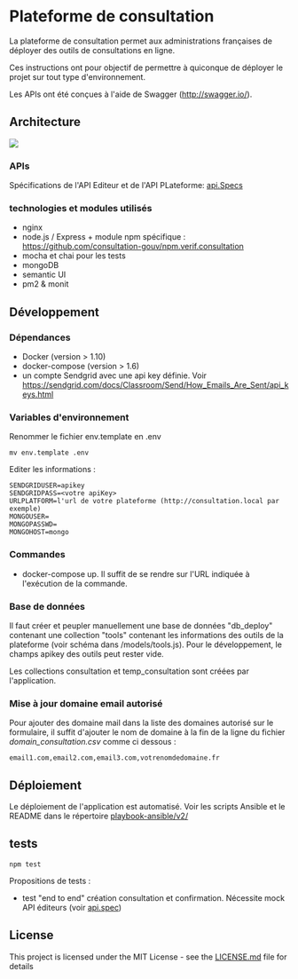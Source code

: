 # Plateforme de consultation

La plateforme de consultation permet aux administrations françaises de déployer des outils de consultations en ligne.

Ces instructions ont pour objectif de permettre à quiconque de déployer le projet sur tout type d'environnement.

Les APIs ont été conçues à l'aide de Swagger (http://swagger.io/). 

## Architecture

![](img/architecture-ogp-platform.png?raw=true)

### APIs

Spécifications de l'API Editeur et de l'API PLateforme: [api.Specs](https://github.com/consultation-gouv/specs-apis-deploiement)

### technologies et modules utilisés
- nginx
- node.js / Express + module npm spécifique : https://github.com/consultation-gouv/npm.verif.consultation 
- mocha et chai pour les tests
- mongoDB
- semantic UI
- pm2 & monit

## Développement

### Dépendances

- Docker (version > 1.10)
- docker-compose (version > 1.6)
- un compte Sendgrid avec une api key définie. Voir https://sendgrid.com/docs/Classroom/Send/How_Emails_Are_Sent/api_keys.html

### Variables d'environnement

Renommer le fichier env.template en .env

```shell
mv env.template .env
```

Editer les informations :

```
SENDGRIDUSER=apikey
SENDGRIDPASS=<votre apiKey>
URLPLATFORM=l'url de votre plateforme (http://consultation.local par exemple)
MONGOUSER= 
MONGOPASSWD=
MONGOHOST=mongo
```

### Commandes

- docker-compose up. Il suffit de se rendre sur l'URL indiquée à l'exécution de la commande.

### Base de données

Il faut créer et peupler manuellement une base de données "db_deploy" contenant une collection "tools" contenant les informations des outils de la plateforme (voir schéma dans /models/tools.js). Pour le développement, le champs apikey des outils peut rester vide.

Les collections consultation et temp_consultation sont créées par l'application.

### Mise à jour domaine email autorisé

Pour ajouter des domaine mail dans la liste des domaines autorisé sur le formulaire, il suffit d'ajouter le nom de domaine à la fin de la ligne du fichier _domain\_consultation.csv_ comme ci dessous : 

```
email1.com,email2.com,email3.com,votrenomdedomaine.fr
```

## Déploiement

Le déploiement de l'application est automatisé. Voir les scripts Ansible et le README dans le répertoire [playbook-ansible/v2/](playbook-ansible/v2) 

## tests

```
npm test
```
Propositions de tests : 
- test "end to end" création consultation et confirmation. Nécessite mock API éditeurs (voir [api.spec](https://github.com/consultation-gouv/specs-apis-deploiement)) 

## License

This project is licensed under the MIT License - see the [LICENSE.md](LICENSE.md) file for details

